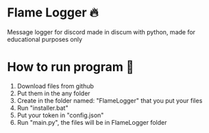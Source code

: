# Flame Logger 🔥
Message logger for discord made in discum with python, made for educational purposes only

# How to run program 🍱
1. Download files from github
2. Put them in the any folder
3. Create in the folder named: "FlameLogger" that you put your files
4. Run "installer.bat"
5. Put your token in "config.json"
6. Run "main.py", the files will be in FlameLogger folder

